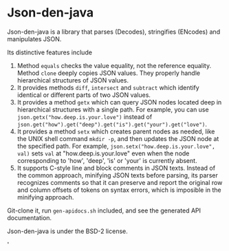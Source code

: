 Json-den-java
=============
Json-den-java is a library that parses (Decodes), stringifies (ENcodes) and  manipulates JSON.

Its distinctive features include

1. Method `equals` checks the value equality, not the reference equality. Method `clone` deeply copies JSON values.
    They properly handle hierarchical structures of JSON values.
2. It provides methods `diff`, `intersect` and `subtract` which identify identical or different parts of
    two JSON values.
3. It provides a method `getx` which can query JSON nodes
    located deep in hierarchical structures with a single path.
    For example, you can use `json.getx("how.deep.is.your.love")`
    instead of `json.get("how").get("deep").get("is").get("your").get("love")`.
4. It provides a method `setx` which creates parent nodes as needed,
    like the UNIX shell command `mkdir -p`, and then updates the JSON node at the specified path.
    For example, `json.setx("how.deep.is.your.love", val)` sets `val` at "how.deep.is.your.love"
    even when the node corresponding to 'how', 'deep', 'is' or 'your' is currently absent.
5. It supports C-style line and block comments in JSON texts. Instead of the common approach,
    minifying JSON texts before parsing, its parser recognizes comments
    so that it can preserve and report the original row and column offsets of tokens on syntax errors,
    which is imposible in the minifying approach.

Git-clone it, run `gen-apidocs.sh` included, and see the generated API documentation.

Json-den-java is under the BSD-2 license.

'
